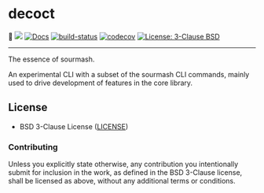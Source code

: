 <meta charset="utf-8"/>

# decoct

🦀
[![](http://meritbadge.herokuapp.com/decoct)](https://crates.io/crates/decoct)
[![Docs](https://docs.rs/decoct/badge.svg)](https://docs.rs/decoct)
[![build-status]][github-actions]
[![codecov](https://codecov.io/gh/luizirber/decoct/branch/master/graph/badge.svg)](https://codecov.io/gh/luizirber/decoct)
<a href="https://github.com/luizirber/decoct/blob/master/LICENSE"><img alt="License: 3-Clause BSD" src="https://img.shields.io/badge/License-BSD%203--Clause-blue.svg"></a>

[build-status]: https://github.com/luizirber/decoct/workflows/Rust%20checks/badge.svg
[github-actions]: https://github.com/luizirber/decoct/actions?query=workflow%3A%22Rust+checks%22

----

The essence of sourmash.

An experimental CLI with a subset of the sourmash CLI commands,
mainly used to drive development of features in the core library.

## License

 * BSD 3-Clause License ([LICENSE](LICENSE))

### Contributing

Unless you explicitly state otherwise, any contribution you intentionally submit for inclusion in the work, as defined
in the BSD 3-Clause license, shall be licensed as above, without any additional terms or conditions.
